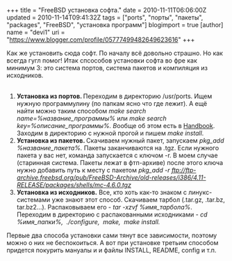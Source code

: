 +++
title = "FreeBSD установка софта."
date = 2010-11-11T06:06:00Z
updated = 2010-11-14T09:41:32Z
tags = ["ports", "порты", "пакеты", "packages", "FreeBSD", "установка программ"]
blogimport = true 
[author]
	name = "devi1"
	uri = "https://www.blogger.com/profile/05777499482649623616"
+++

Как же установить сюда софт. По началу всё довольно страшно. Но как всегда гугл помог! Итак спсособов установки софта во фре как минимум 3: это система портов, система пакетов и компиляция из исходников.<br /><br /><a name='more'></a><ol><li><b>Установка из портов. </b>Переходим в директорию /usr/ports. Ищем нужную программулину (по папкам ясно что где лежит). А ещё найти можно таким способом <i>make search name=%название_программы% </i>или<i> make search key=%описание_программы%. В</i>ообще об этом есть в <a href="http://www.freebsd.org/doc/ru/books/handbook/ports-finding-applications.html">Handbook</a>. Заходим в директорию с нужной прогой и пишем <i>make install</i>.</li><li><b>Установка из пакетов. </b>Скачиваем нужный пакет, запускаем <i>pkg_add %название_пакета%. </i>Пакеты заканчиваются на<i> .</i>tgz. Если нужного пакета у вас нет, команда запускается с ключом -r. В моем случае (старинная система. Пакеты лежат в фтп-архиве) после этого ключа нужно добавить путь к месту с пакетом <i>pkg_add -r&nbsp;ftp://ftp-archive.freebsd.org/pub/FreeBSD-Archive/old-releases/i386/4.11-RELEASE/packages/shells/mc-4.6.0.tgz</i></li><li><b>Установка из исходников.</b>&nbsp;Все, кто хоть как-то знаком с линукс-системами уже знают этот способ. Скачиваем тарбол (.tar.gz, .tar.bz, tar.bz2...). Распаковываем его - <i>tar -xzvf %имя_тарбола%</i>. Переходим в директорию с распакованными исходниками - <i>cd %имя_папки%, &nbsp;./configure, &nbsp;make, &nbsp;make install.</i></li></ol>Первые два способа установки сами тянут все зависимости, поэтому можно о них не беспокоиться. А вот при установке третьим способом придется покурить мануалы и и файлы INSTALL, README, config и т.п.
